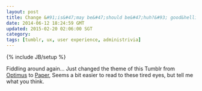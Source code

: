 ```yaml
---           
layout: post
title: Change &#91;is&#47;may be&#47;should be&#47;huh?&#93; good&hellip;
date: 2014-06-12 18:24:59 GMT
updated: 2015-02-20 02:06:00 SGT
category:
tags: [tumblr, ux, user experience, administrivia]
---
```

{% include JB/setup %}

Fiddling around again… Just changed the theme of this Tumblr from [Optimus](https://www.tumblr.com/theme/6473) to [Paper](https://www.tumblr.com/theme/38875), Seems a bit easier to read to these tired eyes, but tell me what you think.
